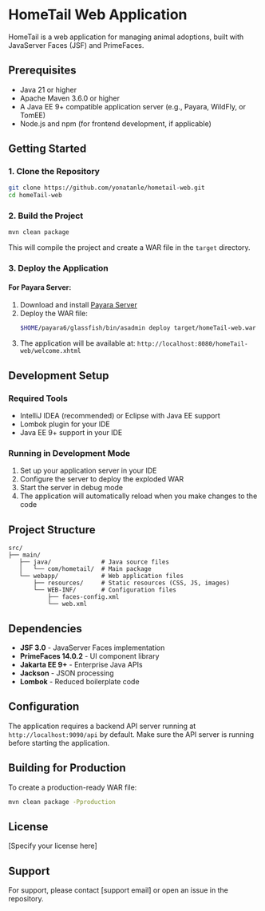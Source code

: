 # HomeTail Web Application

HomeTail is a web application for managing animal adoptions, built with JavaServer Faces (JSF) and PrimeFaces.

## Prerequisites

- Java 21 or higher
- Apache Maven 3.6.0 or higher
- A Java EE 9+ compatible application server (e.g., Payara, WildFly, or TomEE)
- Node.js and npm (for frontend development, if applicable)

## Getting Started

### 1. Clone the Repository

```bash
git clone https://github.com/yonatanle/hometail-web.git
cd homeTail-web
```

### 2. Build the Project

```bash
mvn clean package
```

This will compile the project and create a WAR file in the `target` directory.

### 3. Deploy the Application

#### For Payara Server:

1. Download and install [Payara Server](https://www.payara.fish/software/payara-platform-community-edition/)
2. Deploy the WAR file:
   ```bash
   $HOME/payara6/glassfish/bin/asadmin deploy target/homeTail-web.war
   ```
3. The application will be available at: `http://localhost:8080/homeTail-web/welcome.xhtml`

## Development Setup

### Required Tools

- IntelliJ IDEA (recommended) or Eclipse with Java EE support
- Lombok plugin for your IDE
- Java EE 9+ support in your IDE

### Running in Development Mode

1. Set up your application server in your IDE
2. Configure the server to deploy the exploded WAR
3. Start the server in debug mode
4. The application will automatically reload when you make changes to the code

## Project Structure

```
src/
├── main/
   ├── java/              # Java source files
   │   └── com/hometail/  # Main package
   └── webapp/            # Web application files
       ├── resources/     # Static resources (CSS, JS, images)
       └── WEB-INF/       # Configuration files
           ├── faces-config.xml
           └── web.xml

```

## Dependencies

- **JSF 3.0** - JavaServer Faces implementation
- **PrimeFaces 14.0.2** - UI component library
- **Jakarta EE 9+** - Enterprise Java APIs
- **Jackson** - JSON processing
- **Lombok** - Reduced boilerplate code

## Configuration

The application requires a backend API server running at `http://localhost:9090/api` by default. Make sure the API server is running before starting the application.

## Building for Production

To create a production-ready WAR file:

```bash
mvn clean package -Pproduction
```

## License

[Specify your license here]

## Support

For support, please contact [support email] or open an issue in the repository.
